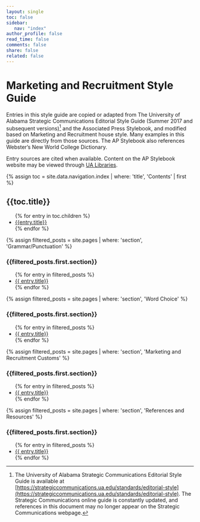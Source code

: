 ```yaml
---
layout: single
toc: false
sidebar: 
   nav: "index"
author_profile: false
read_time: false
comments: false
share: false
related: false
---
```


# Marketing and Recruitment Style Guide

Entries in this style guide are copied or adapted from The University of Alabama Strategic Communications Editorial Style Guide (Summer 2017 and subsequent versions)[^1] and the Associated Press Stylebook, and modified based on Marketing and Recruitment house style. Many examples in this guide are directly from those sources. The AP Stylebook also references Webster’s New World College Dictionary.

Entry sources are cited when available. Content on the AP Stylebook website may be viewed through [UA Libraries](http://libdata.lib.ua.edu/login?url=https://www.apstylebook.com/ua_edu).

[^1]: The University of Alabama Strategic Communications Editorial Style Guide is available at [https://strategiccommunications.ua.edu/standards/editorial-style](https://strategiccommunications.ua.edu/standards/editorial-style). The Strategic Communications online guide is constantly updated, and references in this document may no longer appear on the Strategic Communications webpage.

{% assign toc = site.data.navigation.index | where: 'title', 'Contents' | first %}
## {{toc.title}}
<ul>
{% for entry in toc.children %}
<li><a href="{{entry.url}}">{{entry.title}}</a></li>
{% endfor %}
</ul>


{% assign filtered_posts = site.pages | where: 'section', 'Grammar/Punctuation' %}
### {{filtered_posts.first.section}}
<ul class="index_toc">
{% for entry in filtered_posts %}
  <li><a href="{{ entry.url | absolute_url }}">{{ entry.title}}</a></li>
{% endfor %}
</ul>

{% assign filtered_posts = site.pages | where: 'section', 'Word Choice' %}
### {{filtered_posts.first.section}}
<ul class="index_toc">
{% for entry in filtered_posts %}
  <li><a href="{{ entry.url | absolute_url }}">{{ entry.title}}</a></li>
{% endfor %}
</ul>

{% assign filtered_posts = site.pages | where: 'section', 'Marketing and Recruitment Customs' %}
### {{filtered_posts.first.section}}
<ul class="index_toc">
{% for entry in filtered_posts %}
  <li><a href="{{ entry.url | absolute_url }}">{{ entry.title}}</a></li>
{% endfor %}
</ul>

{% assign filtered_posts = site.pages | where: 'section', 'References and Resources' %}
### {{filtered_posts.first.section}}
<ul class="index_toc">
{% for entry in filtered_posts %}
  <li><a href="{{ entry.url | absolute_url }}">{{ entry.title}}</a></li>
{% endfor %}
</ul>